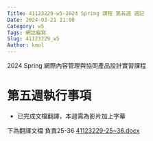 ```yaml
---
Title: 41123229-w5-2024 Spring 課程 第五週 週記
Date: 2024-03-21 11:00
Category: w5
Tags: 網誌編寫
Slug: 41123229_w5
Author: kmol
---
```


2024 Spring 網際內容管理與協同產品設計實習課程

<!-- PELICAN_END_SUMMARY -->

# 第五週執行事項
- 已完成文檔翻譯，本週需為影片加上字幕

下為翻譯文檔 負責25-36
[41123229-25~36.docx](https://github.com/Zkamsmsmdmdm/cd2024/files/14686757/41123229-25.36.docx)